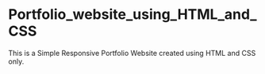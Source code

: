 # Portfolio_website_using_HTML_and_CSS

This is a Simple Responsive Portfolio Website created using HTML and CSS only.
